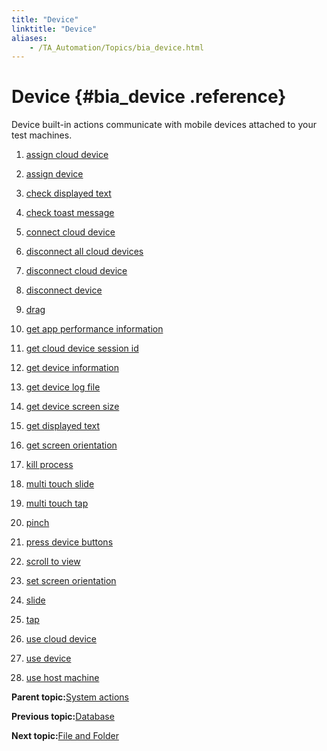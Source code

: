 ```yaml
--- 
title: "Device"
linktitle: "Device"
aliases: 
    - /TA_Automation/Topics/bia_device.html
---
```

# Device {#bia_device .reference}

Device built-in actions communicate with mobile devices attached to your test machines.

1.  [assign cloud device](../../TA_Automation/Topics/bia_assign_cloud_device.html)  

2.  [assign device](../../TA_Automation/Topics/bia_assign_device.html)  

3.  [check displayed text](../../TA_Automation/Topics/bia_check_displayed_text.html)  

4.  [check toast message](../../TA_Automation/Topics/bia_check_toast_message.html)  

5.  [connect cloud device](../../TA_Automation/Topics/bia_connect_cloud_device.html)  

6.  [disconnect all cloud devices](../../TA_Automation/Topics/bia_disconnect_all_cloud_devices.html)  

7.  [disconnect cloud device](../../TA_Automation/Topics/bia_disconnect_cloud_device.html)  

8.  [disconnect device](../../TA_Automation/Topics/bia_disconnect_device.html)  

9.  [drag](../../TA_Automation/Topics/bia_drag.html)  

10. [get app performance information](../../TA_Automation/Topics/bia_get_app_performance_information.html)  

11. [get cloud device session id](../../TA_Automation/Topics/bia_get_cloud_device_session_id.html)  

12. [get device information](../../TA_Automation/Topics/bia_get_device_information.html)  

13. [get device log file](../../TA_Automation/Topics/bia_get_device_log_file.html)  

14. [get device screen size](../../TA_Automation/Topics/bia_get_device_screen_size.html)  

15. [get displayed text](../../TA_Automation/Topics/bia_get_displayed_text.html)  

16. [get screen orientation](../../TA_Automation/Topics/bia_get_screen_orientation.html)  

17. [kill process](../../TA_Automation/Topics/bia_kill_process.html)  

18. [multi touch slide](../../TA_Automation/Topics/bia_multi_touch_slide.html)  

19. [multi touch tap](../../TA_Automation/Topics/bia_multi_touch_tap.html)  

20. [pinch](../../TA_Automation/Topics/bia_iOS_pinch.html)  

21. [press device buttons](../../TA_Automation/Topics/bia_press_device_buttons.html)  

22. [scroll to view](../../TA_Automation/Topics/bia_iOS_scroll_to_view.html)  

23. [set screen orientation](../../TA_Automation/Topics/bia_set_screen_orientation.html)  

24. [slide](../../TA_Automation/Topics/bia_slide.html)  

25. [tap](../../TA_Automation/Topics/bia_tap.html)  

26. [use cloud device](../../TA_Automation/Topics/bia_use_cloud_device.html)  

27. [use device](../../TA_Automation/Topics/bia_use_device.html)  

28. [use host machine](../../TA_Automation/Topics/bia_use_host_machine.html)  


**Parent topic:**[System actions](../../TA_Automation/Topics/bia_System.html)

**Previous topic:**[Database](../../TA_Automation/Topics/bia_Database.html)

**Next topic:**[File and Folder](../../TA_Automation/Topics/bia_file_and_folder.html)

